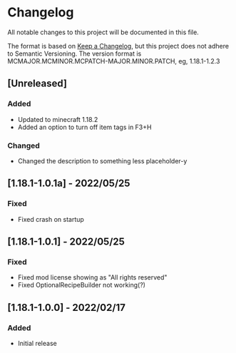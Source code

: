 # Changelog
All notable changes to this project will be documented in this file.

The format is based on [Keep a Changelog](https://keepachangelog.com/en/1.0.0/),
but this project does not adhere to Semantic Versioning.
The version format is MCMAJOR.MCMINOR.MCPATCH-MAJOR.MINOR.PATCH, eg, 1.18.1-1.2.3

## [Unreleased]
### Added
- Updated to minecraft 1.18.2
- Added an option to turn off item tags in F3+H

### Changed
- Changed the description to something less placeholder-y

## [1.18.1-1.0.1a] - 2022/05/25
### Fixed
- Fixed crash on startup

## [1.18.1-1.0.1] - 2022/05/25
### Fixed
- Fixed mod license showing as "All rights reserved"
- Fixed OptionalRecipeBuilder not working(?)

## [1.18.1-1.0.0] - 2022/02/17
### Added
- Initial release